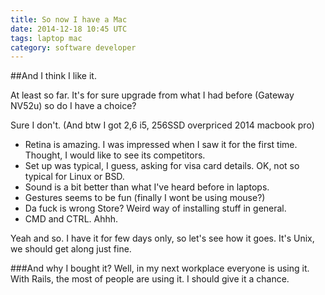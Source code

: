 ```yaml
---
title: So now I have a Mac
date: 2014-12-18 10:45 UTC
tags: laptop mac
category: software developer
---
```


##And I think I like it.

At least so far. It's for sure upgrade from what I had before (Gateway NV52u) so do I have a choice? 
  
Sure I don't. (And btw I got 2,6 i5, 256SSD overpriced 2014 macbook pro) 

* Retina is amazing. I was impressed when I saw it for the first time. Thought, I would like to see its competitors. 
* Set up was typical, I guess, asking for visa card  details. OK, not so typical for Linux or BSD.  
* Sound is a bit better than what I've heard before in laptops.
* Gestures seems to be fun (finally I wont be using mouse?)
* Da fuck is wrong Store? Weird way of installing stuff in general. 
* CMD and CTRL. Ahhh. 

Yeah and so. I have it for few days only, so let's see how it goes. 
It's Unix, we should get along just fine.

###And why I bought it?
Well, in my next workplace everyone is using it. With Rails, the most of people are using it. I should give it a chance.